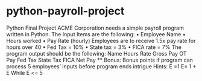 # python-payroll-project
Python Final Project
ACME Corporation needs a simple payroll program written in Python.
The Input Items are the following:
• Employee Name
• Hours worked
• Pay Rate (hourly)
Employees are to receive 1.5x pay rate for hours over 40
• Fed Tax = 10%
• State tax = 3%
• FICA rate = 7%
The program output should be the following:
Name Hours Rate Gross Pay OT Pay Fed Tax State Tax FICA Net Pay
** Bonus: Bonus points if program can process 5 employees’ inputs before program ends intrigue
Hints:
E =1
E= 1 + E
While E <= 5
